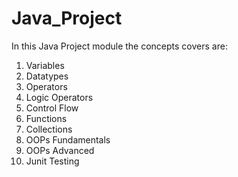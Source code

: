 # Java_Project
In this Java Project module the concepts covers are: 
1. Variables
2. Datatypes
3. Operators
4. Logic Operators
5. Control Flow
6. Functions
7. Collections
8. OOPs Fundamentals
9. OOPs Advanced
10. Junit Testing
